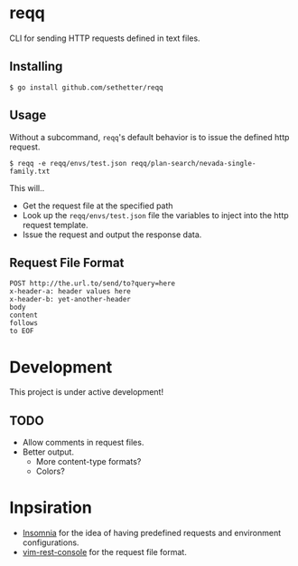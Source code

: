 # reqq

CLI for sending HTTP requests defined in text files.

## Installing

```
$ go install github.com/sethetter/reqq
```

## Usage

Without a subcommand, `reqq`'s default behavior is to issue the defined http request.

```
$ reqq -e reqq/envs/test.json reqq/plan-search/nevada-single-family.txt
```

This will..
- Get the request file at the specified path
- Look up the `reqq/envs/test.json` file the variables to inject into the http request template.
- Issue the request and output the response data.

## Request File Format

```
POST http://the.url.to/send/to?query=here
x-header-a: header values here
x-header-b: yet-another-header
body
content
follows
to EOF
```

# Development

This project is under active development!

## TODO

- Allow comments in request files.
- Better output.
  - More content-type formats?
  - Colors?

# Inpsiration

- [Insomnia](https://insomnia.rest/) for the idea of having predefined requests and environment configurations.
- [vim-rest-console](https://github.com/diepm/vim-rest-console) for the request file format.
